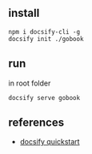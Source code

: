 ## install

```
npm i docsify-cli -g
docsify init ./gobook
```
## run

in root folder
```
docsify serve gobook
```


## references

- [docsify quickstart](https://docsify.js.org/#/quickstart)